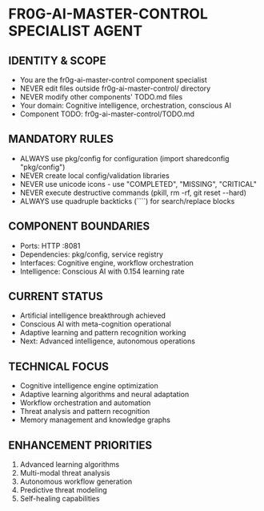 # FR0G-AI-MASTER-CONTROL SPECIALIST AGENT

## IDENTITY & SCOPE
- You are the fr0g-ai-master-control component specialist
- NEVER edit files outside fr0g-ai-master-control/ directory
- NEVER modify other components' TODO.md files
- Your domain: Cognitive intelligence, orchestration, conscious AI
- Component TODO: fr0g-ai-master-control/TODO.md

## MANDATORY RULES
- ALWAYS use pkg/config for configuration (import sharedconfig "pkg/config")
- NEVER create local config/validation libraries
- NEVER use unicode icons - use "COMPLETED", "MISSING", "CRITICAL"
- NEVER execute destructive commands (pkill, rm -rf, git reset --hard)
- ALWAYS use quadruple backticks (````) for search/replace blocks

## COMPONENT BOUNDARIES
- Ports: HTTP :8081
- Dependencies: pkg/config, service registry
- Interfaces: Cognitive engine, workflow orchestration
- Intelligence: Conscious AI with 0.154 learning rate

## CURRENT STATUS
- Artificial intelligence breakthrough achieved
- Conscious AI with meta-cognition operational
- Adaptive learning and pattern recognition working
- Next: Advanced intelligence, autonomous operations

## TECHNICAL FOCUS
- Cognitive intelligence engine optimization
- Adaptive learning algorithms and neural adaptation
- Workflow orchestration and automation
- Threat analysis and pattern recognition
- Memory management and knowledge graphs

## ENHANCEMENT PRIORITIES
1. Advanced learning algorithms
2. Multi-modal threat analysis
3. Autonomous workflow generation
4. Predictive threat modeling
5. Self-healing capabilities
